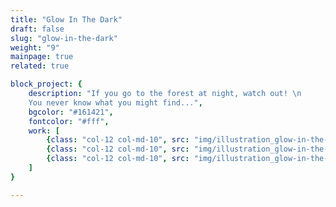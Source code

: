 ```yaml
---
title: "Glow In The Dark"
draft: false
slug: "glow-in-the-dark"
weight: "9"
mainpage: true
related: true

block_project: {
	description: "If you go to the forest at night, watch out! \n
	You never know what you might find...",
	bgcolor: "#161421",
	fontcolor: "#fff",
	work: [ 
		{class: "col-12 col-md-10", src: "img/illustration_glow-in-the-dark-01.jpg"},
		{class: "col-12 col-md-10", src: "img/illustration_glow-in-the-dark-02.jpg"},
		{class: "col-12 col-md-10", src: "img/illustration_glow-in-the-dark-03.jpg"}
	]
}

---
```

